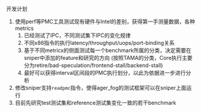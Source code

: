 开发计划

1. 使用perf等PMC工具测试现有硬件与Intel的差别，获得第一手测量数据，各种metrics
   1. 已经测试了IPC，不同测试集下IPC的变化规律
   2. 不同x86指令的执行latency/throughput/uops/port-binding关系
   3. 基于不同metricx的侧面测试每一个benchmark所属的分类，决定需要在sniper中添加的feature和研究的方向 (按照TAMA的分类，Core执行主要分为retire/bad-speculation/frontend-stall/backend-stall)
   4. 最好可以获得interval区间段的PMC执行划分，以此为依据进一步进行分析
2. 修改sniper支持`readpmc`指令，使得ager_fog的测试框架可以在sniper上面运行
3. 目前先研究test测试集和reference测试集变化一致的若干benchmark

